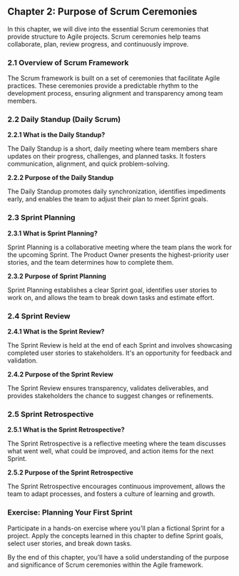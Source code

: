 ## Chapter 2: Purpose of Scrum Ceremonies

In this chapter, we will dive into the essential Scrum ceremonies that provide structure to Agile projects. Scrum ceremonies help teams collaborate, plan, review progress, and continuously improve.

### 2.1 Overview of Scrum Framework

The Scrum framework is built on a set of ceremonies that facilitate Agile practices. These ceremonies provide a predictable rhythm to the development process, ensuring alignment and transparency among team members.

### 2.2 Daily Standup (Daily Scrum)

**2.2.1 What is the Daily Standup?**

The Daily Standup is a short, daily meeting where team members share updates on their progress, challenges, and planned tasks. It fosters communication, alignment, and quick problem-solving.

**2.2.2 Purpose of the Daily Standup**

The Daily Standup promotes daily synchronization, identifies impediments early, and enables the team to adjust their plan to meet Sprint goals.

### 2.3 Sprint Planning

**2.3.1 What is Sprint Planning?**

Sprint Planning is a collaborative meeting where the team plans the work for the upcoming Sprint. The Product Owner presents the highest-priority user stories, and the team determines how to complete them.

**2.3.2 Purpose of Sprint Planning**

Sprint Planning establishes a clear Sprint goal, identifies user stories to work on, and allows the team to break down tasks and estimate effort.

### 2.4 Sprint Review

**2.4.1 What is the Sprint Review?**

The Sprint Review is held at the end of each Sprint and involves showcasing completed user stories to stakeholders. It's an opportunity for feedback and validation.

**2.4.2 Purpose of the Sprint Review**

The Sprint Review ensures transparency, validates deliverables, and provides stakeholders the chance to suggest changes or refinements.

### 2.5 Sprint Retrospective

**2.5.1 What is the Sprint Retrospective?**

The Sprint Retrospective is a reflective meeting where the team discusses what went well, what could be improved, and action items for the next Sprint.

**2.5.2 Purpose of the Sprint Retrospective**

The Sprint Retrospective encourages continuous improvement, allows the team to adapt processes, and fosters a culture of learning and growth.

### Exercise: Planning Your First Sprint

Participate in a hands-on exercise where you'll plan a fictional Sprint for a project. Apply the concepts learned in this chapter to define Sprint goals, select user stories, and break down tasks.

By the end of this chapter, you'll have a solid understanding of the purpose and significance of Scrum ceremonies within the Agile framework.
